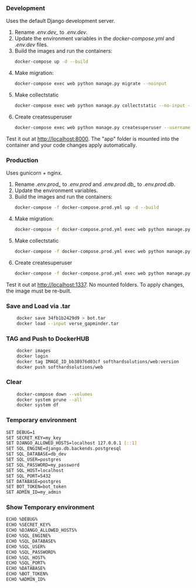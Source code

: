 ### Development

Uses the default Django development server.

1. Rename *.env.dev_* to *.env.dev*.
2. Update the environment variables in the *docker-compose.yml* and *.env.dev* files.
3. Build the images and run the containers:
    ```sh
    docker-compose up -d --build
    ```
4. Make migration:
    ```sh
    docker-compose exec web python manage.py migrate --noinput
    ```
5. Make collectstatic
    ```sh
    docker-compose exec web python manage.py collectstatic --no-input --clear
    ```
6. Create createsuperuser
    ```sh
    docker-compose exec web python manage.py createsuperuser --username Sikorskiy --email numbern19@gmail.com
    ```
Test it out at [http://localhost:8000](http://localhost:8000). The "app" folder is mounted into the container and your code changes apply automatically.

### Production
Uses gunicorn + nginx.
1. Rename *.env.prod_* to *.env.prod* and *.env.prod.db_* to *.env.prod.db*. 
2. Update the environment variables.
3. Build the images and run the containers:
    ```sh
    docker-compose -f docker-compose.prod.yml up -d --build
    ```
4. Make migration:
    ```sh
    docker-compose -f docker-compose.prod.yml exec web python manage.py migrate --noinput
    ```
5. Make collectstatic
    ```sh
    docker-compose -f docker-compose.prod.yml exec web python manage.py collectstatic --no-input --clear
    ```
6. Create createsuperuser
    ```sh
    docker-compose -f docker-compose.prod.yml exec web python manage.py createsuperuser --username Sikorskiy --email numbern19@gmail.com
    ```
Test it out at [http://localhost:1337](http://localhost:1337). No mounted folders. To apply changes, the image must be re-built.

### Save and Load via .tar 
```sh
    docker save 34fb1b2429d9 > bot.tar
    docker load --input verse_gapminder.tar
```
### TAG and Push to DockerHUB 
```sh
    docker images
    docker login
    docker tag IMAGE_ID_bb38976d03cf softhardsolutions/web:version
    docker push softhardsolutions/web
```
### Clear
```sh
    docker-compose down --volumes
    docker system prune --all
    docker system df
```

### Temporary environment
```sh
SET DEBUG=1
SET SECRET_KEY=my_key
SET DJANGO_ALLOWED_HOSTS=localhost 127.0.0.1 [::1]
SET SQL_ENGINE=django.db.backends.postgresql
SET SQL_DATABASE=db_dev
SET SQL_USER=postgres
SET SQL_PASSWORD=my_password
SET SQL_HOST=localhost
SET SQL_PORT=5432
SET DATABASE=postgres
SET BOT_TOKEN=bot_token
SET ADMIN_ID=my_admin
```
### Show Temporary environment
```sh
ECHO %DEBUG%
ECHO %SECRET_KEY%
ECHO %DJANGO_ALLOWED_HOSTS%
ECHO %SQL_ENGINE%
ECHO %SQL_DATABASE%
ECHO %SQL_USER%
ECHO %SQL_PASSWORD%
ECHO %SQL_HOST%
ECHO %SQL_PORT%
ECHO %DATABASE%
ECHO %BOT_TOKEN%
ECHO %ADMIN_ID% 
```
